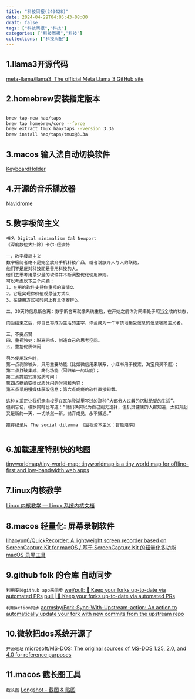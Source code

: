 ```yaml
---
title: "科技周报(240428)"
date: 2024-04-29T04:05:43+08:00
draft: false
tags: ["科技周报","科技"]
categories: ["科技周报","科技"]
collections: ["科技周报"]
---
```


## 1.llama3开源代码

[meta-llama/llama3: The official Meta Llama 3 GitHub site](https://github.com/meta-llama/llama3)


## 2.homebrew安装指定版本


```bash

brew tap-new hao/taps
brew tap homebrew/core --force
brew extract tmux hao/taps --version 3.3a
brew install hao/taps/tmux@3.3a

```

## 3.macos 输入法自动切换软件
[KeyboardHolder](https://keyboardholder.leavesc.com/zh-cn/)

## 4.开源的音乐播放器
[Navidrome](https://www.navidrome.org/##td-block-1)




## 5.数字极简主义

```
书名 Digital minimalism Cal Newport
《深度数位大扫除》卡尔·纽波特

一，数字极简主义
数字极简者绝不是完全放弃手机科技产品，或者说放弃人与人的联结，
他们不是反对科技而是善用科技的人。
他们去思考用最少量的软件并不断调整优化使用原则。
可以考虑以下三个问题：
1，在用的软件支持你重视的事情么
2，它是实现你价值观最佳方式么
3，在使用方式和时间上有具体安排么

二，30天的信息断舍离：数字断舍离就像系统重启，在开始之前你对网络处于照当全收的状态,

而当结束之后，你自己将成为生活的主宰，你会成为一个审慎地接受信息的信息极简主义者。

三，不要点赞
四，重视独处：脱离网络，创造自己的思考空间。
五，重拾优质休闲

另外使用软件时，
第一点剥除噱头，只用重要功能（比如微信用来联系，小红书用于搜索，淘宝只买不逛）；
第二点打破集成，简化功能（回归单一的功能）；
第三点提前安排劣质时间；
第四点提前安排优质休闲的时间和内容；
第五点采用慢媒体获取信息；第六点成瘾的软件直接卸载。

这种关系正让我们走向梭罗在瓦尔登湖里写过的那种“大部分人过着的沉默绝望的生活”。
但别忘记，梭罗同时也写道：“他们确实以为自己别无选择，但机灵健康的人都知道，太阳升起又是新的一天，一切焕然一新。抛弃成见，永不嫌迟。”

推荐纪录片 The social dilemma 《监视资本主义：智能陷阱》


```
## 6.加载速度特别快的地图

[tinyworldmap/tiny-world-map: tinyworldmap is a tiny world map for offline-first and low-bandwidth web apps](https://github.com/tinyworldmap/tiny-world-map)

## 7.linux内核教学

[Linux 内核教学 — Linux 系统内核文档](https://linux-kernel-labs-zh.xyz/index.html##)


## 8.macos 轻量化: 屏幕录制软件

[lihaoyun6/QuickRecorder: A lightweight screen recorder based on ScreenCapture Kit for macOS / 基于 ScreenCapture Kit 的轻量化多功能 macOS 录屏工具](https://github.com/lihaoyun6/QuickRecorder/)


## 9.github folk 的仓库 自动同步

`利用安装github app来同步`
[wei/pull: 🤖 Keep your forks up-to-date via automated PRs](https://github.com/wei/pull)
[pull | 🤖 Keep your forks up-to-date via automated PRs](https://wei.github.io/pull/)

`利用action同步`
[aormsby/Fork-Sync-With-Upstream-action: An action to automatically update your fork with new commits from the upstream repo](https://github.com/aormsby/Fork-Sync-With-Upstream-action)



## 10.微软把dos系统开源了


`开源地址`
[microsoft/MS-DOS: The original sources of MS-DOS 1.25, 2.0, and 4.0 for reference purposes](https://github.com/microsoft/MS-DOS/tree/main)

## 11.macos 截长图工具

`截长图`
[Longshot - 截图 & 贴图](https://longshot.chitaner.com/)

